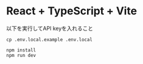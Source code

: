 # React + TypeScript + Vite

以下を実行してAPI keyを入れること
```
cp .env.local.example .env.local
```


```
npm install
npm run dev
```